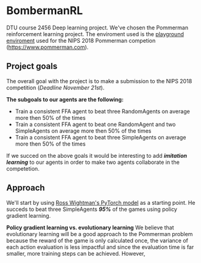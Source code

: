 # BombermanRL
DTU course 2456 Deep learning project. 
We've chosen the Pommerman reinforcement learning project. The enviroment used is the [playground enviroment](https://github.com/MultiAgentLearning/playground) used for the NIPS 2018 Pommerman competion (<https://www.pommerman.com>).

## Project goals
The overall goal with the project is to make a submission to the NIPS 2018 competition (*Deadline November 21st*).

**The subgoals to our agents are the following:**
  - Train a consistent FFA agent to beat three RandomAgents on average more then 50% of the times
  - Train a consistent FFA agent to beat one RandomAgent and two SimpleAgents on average more then 50% of the times
  - Train a consistent FFA agent to beat three SimpleAgents on average more then 50% of the times
  
 If we succed on the above goals it would be interesting to add **_imitation learning_** to our agents in order to make two agents collaborate in the competetion. 
  
## Approach
We'll start by using [Ross Wightman's PyTorch model](https://github.com/rwightman/pytorch-pommerman-rl) as a starting point. He succeds to beat three SimpleAgents **_95%_** of the games using policy gradient learning. 

**Policy gradient learning vs. evolutionary learning**
We believe that evolutionary learning will be a good approach to the Pommerman problem because the reward of the game is only calculated once, the variance of each action evaluation is less impactful and since the evaluation time is far smaller, more training steps can be achieved. However, 



